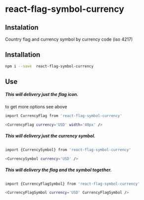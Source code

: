 # react-flag-symbol-currency
## Instalation 

Country flag and currency symbol by currency code (iso 4217)


## Installation



```sh
npm i --save  react-flag-symbol-currency
```

## Use
#####  This will delivery just the flag icon. 
to get more options see above

```sh
import CurrencyFlag from 'react-flag-symbol-currency'
```
```sh
<CurrencyFlag currency='USD' width='40px' />
```

#####  This will delivery just the currency symbol. 
##
```sh
import {CurrencySymbol} from 'react-flag-symbol-currency'
```
```sh
<CurrencySymbol currency='USD' />
```

#####  This will delivery the flag and the symbol together. 
##
```sh
import {CurrencyFlagSymbol} from 'react-flag-symbol-currency'
```
```sh
<CurrencyFlagSymbol currency='USD' CurrencyFlagSymbol />
```
